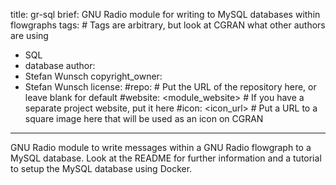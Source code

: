 title: gr-sql
brief: GNU Radio module for writing to MySQL databases within flowgraphs
tags: # Tags are arbitrary, but look at CGRAN what other authors are using
  - SQL
  - database
author:
  - Stefan Wunsch
copyright_owner:
  - Stefan Wunsch
license:
#repo: # Put the URL of the repository here, or leave blank for default
#website: <module_website> # If you have a separate project website, put it here
#icon: <icon_url> # Put a URL to a square image here that will be used as an icon on CGRAN
---
GNU Radio module to write messages within a GNU Radio flowgraph to a MySQL database. Look at the README for further information and a tutorial to setup the MySQL database using Docker.
